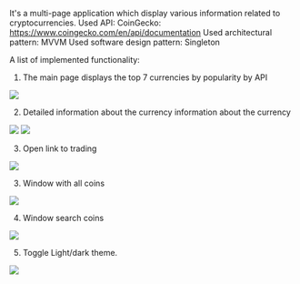 It's a multi-page application which display various information related to cryptocurrencies. 
Used API: CoinGecko: https://www.coingecko.com/en/api/documentation
Used architectural pattern: MVVM 
Used software design pattern: Singleton

A list of implemented functionality:

1. The main page displays the top 7 currencies by popularity by API
<img src="https://i.imgur.com/dt2e3kg.png" border="0"/>

2. Detailed information about the currency information about the currency
<img src="https://i.imgur.com/d6u0CpW.png" border="0"/>
<img src="https://i.imgur.com/B8BDCvq.png" border="0"/>

3. Open link to trading 
<img src="https://i.imgur.com/5YQgVK6.png" border="0"/>

3. Window with all coins
<img src="https://i.imgur.com/xalfx1G.png" border="0"/> 

4. Window search coins
<img src="https://i.imgur.com/lyb6EVn.png" border="0"/> 

5. Toggle Light/dark theme.
<img src="https://i.imgur.com/3mgtyWg.png" border="0"/> 
